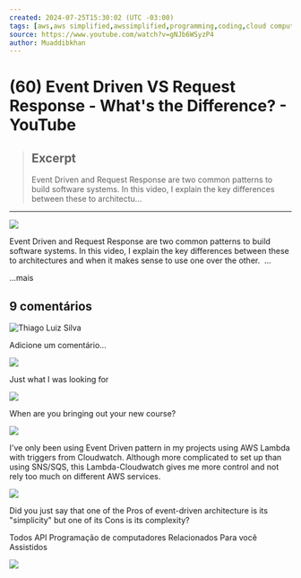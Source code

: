```yaml
---
created: 2024-07-25T15:30:02 (UTC -03:00)
tags: [aws,aws simplified,awssimplified,programming,coding,cloud computing,software design,software engineer,software developer,software architecture,beabetterdev,be a better dev,be a better developer,system design,databases]
source: https://www.youtube.com/watch?v=gNJb6WSyzP4
author: Muaddibkhan
---
```


# (60) Event Driven VS Request Response - What's the Difference? - YouTube

> ## Excerpt
> Event Driven and Request Response are two common patterns to build software systems. In this video, I explain the key differences between these to architectu...

---
[![](https://yt3.ggpht.com/ytc/AIdro_mtep1W2TbGOQ5ovWkajdEtnfiUVSjqlPf_MDzeLdARI9o=s88-c-k-c0x00ffffff-no-rj)](https://www.youtube.com/@BeABetterDev)

Event Driven and Request Response are two common patterns to build software systems. In this video, I explain the key differences between these to architectures and when it makes sense to use one over the other.  …

...mais

## 9 comentários

![Thiago Luiz Silva](https://yt3.ggpht.com/yti/ANjgQV9cCqH5lXBpLT4I_5rpqvzpE-BqtEdDP_GEo-zDoM6_Dqg=s88-c-k-c0x00ffffff-no-rj)

Adicione um comentário…

![](https://yt3.ggpht.com/ytc/AIdro_kobHCF_xOx5XLijIts1Mhd0afeZ_KkRvM71IupZ9oJHrk=s88-c-k-c0x00ffffff-no-rj)

Just what I was looking for

![](https://yt3.ggpht.com/wRzuIb1SI98fVxw933RC7w1qtbHa2DDzO-iKlcePZlkWpmRe3zGX0yeIOe9CnwLO58vT0FOpXVw=s88-c-k-c0x00ffffff-no-rj)

When are you bringing out your new course?

![](https://yt3.ggpht.com/ytc/AIdro_lBHTRKM5pdP1jnuzPm7pLE6DfmHNfF-NPtDYlSGFusX4I=s88-c-k-c0x00ffffff-no-rj)

I've only been using Event Driven pattern in my projects using AWS Lambda with triggers from Cloudwatch. Although more complicated to set up than using SNS/SQS, this Lambda-Cloudwatch gives me more control and not rely too much on different AWS services.

![](https://yt3.ggpht.com/ytc/AIdro_nPmJ7Wu72uBcCwLbiYolRcncdZMAxBtdR7AtDzvVsdgvU=s88-c-k-c0x00ffffff-no-rj)

Did you just say that one of the Pros of event-driven architecture is its "simplicity" but one of its Cons is its complexity?

Todos API Programação de computadores Relacionados Para você Assistidos

![](https://lh4.googleusercontent.com/proxy/7KZvU3ZmF-i6x_d1JLqBpcGop7RopKA1HuZXMC_ZTlI4WP2e7LWVNeDnaQYRWs9xpQ49pgIBlF4d3vRW3O6O1xfFf7eRCV0cgFlvXM8vX9eznR45ulC1-_xwEepCUPaXYA)
